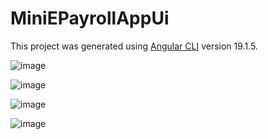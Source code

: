 # MiniEPayrollAppUi

This project was generated using [Angular CLI](https://github.com/angular/angular-cli) version 19.1.5.

![image](https://github.com/user-attachments/assets/d9f2fc0a-9d22-48b6-9eb6-5cba5c73a89b)

![image](https://github.com/user-attachments/assets/0d5220dd-cc35-4c65-84cd-a830f5098fb5)

![image](https://github.com/user-attachments/assets/da5992f2-c988-4fd8-bb27-ed3f93fdfb69)

![image](https://github.com/user-attachments/assets/1a28be87-85b8-4fd6-8e18-3a813255b5dc)




